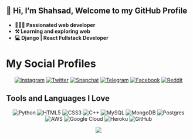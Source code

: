 ## 👋 Hi, I’m Shahsad, Welcome to my GitHub Profile
- **🧑🏻‍💻 Passionated web developer**
- **⚒️ Learning and exploring web**
- **💻 Django | React Fullstack Developer**

# My Social Profiles
<p align="center">
<a href="https://www.instagram.com/shahsad_klr" target="_blank"><img alt="Instagram" src="https://img.shields.io/badge/shahsad.klr-%23E4405F.svg?&style=for-the-badge&logo=Instagram&logoColor=white"/></a>
<a href="https://twitter.com/shahsad_klr" target="_blank"><img alt="Twitter" src="https://img.shields.io/badge/shahsadklr-%231DA1F2.svg?&style=for-the-badge&logo=Twitter&logoColor=white"/></a>
<a href="http://snapchat.com/add/shahsad_klr" target="_blank"><img alt="Snapchat" src="https://img.shields.io/badge/shahsadklr-%23FFFC00.svg?&style=for-the-badge&logo=Snapchat&logoColor=white"/></a>
<a href="https://t.me/Shahsad_KLR" target="_blank"><img alt="Telegram" src="https://img.shields.io/badge/shahsad.klr-2CA5E0?style=for-the-badge&logo=telegram&logoColor=white"/></a>
<a href="https://www.facebook.com/shahsad.klr/" target="_blank"><img alt="Facebook" src="https://img.shields.io/badge/shahsad.klr-%231877F2.svg?&style=for-the-badge&logo=Facebook&logoColor=white"/></a>
<a href="https://www.reddit.com/user/Shahsadkolathur/" target="_blank"><img alt="Reddit" src="https://img.shields.io/badge/ShahsadKolathur-FF4500?style=for-the-badge&logo=reddit&logoColor=white" /></a>
</p>

## Tools and Languages I Love
<p align="center">
<img alt="Python" src="https://img.shields.io/badge/python-%2314354C.svg?&style=for-the-badge&logo=python&logoColor=white"/>
<img alt="HTML5" src="https://img.shields.io/badge/html5-%23E34F26.svg?&style=for-the-badge&logo=html5&logoColor=white"/>
<img alt="CSS3" src="https://img.shields.io/badge/css3-%231572B6.svg?&style=for-the-badge&logo=css3&logoColor=white"/>
<img alt="C++" src="https://img.shields.io/badge/c++-%2300599C.svg?&style=for-the-badge&logo=c%2B%2B&ogoColor=white"/>
<img alt="MySQL" src="https://img.shields.io/badge/mysql-%2300f.svg?&style=for-the-badge&logo=mysql&logoColor=white"/>
<img alt="MongoDB" src ="https://img.shields.io/badge/MongoDB-%234ea94b.svg?&style=for-the-badge&logo=mongodb&logoColor=white"/>
<img alt="Postgres" src ="https://img.shields.io/badge/postgres-%23316192.svg?&style=for-the-badge&logo=postgresql&logoColor=white"/>
<img alt="AWS" src="https://img.shields.io/badge/AWS-%23FF9900.svg?&style=for-the-badge&logo=amazon-aws&logoColor=white"/>
<img alt="Google Cloud" src="https://img.shields.io/badge/GoogleCloud-%234285F4.svg?&style=for-the-badge&logo=google-cloud&logoColor=white"/>
<img alt="Heroku" src="https://img.shields.io/badge/heroku-%23430098.svg?&style=for-the-badge&logo=heroku&logoColor=white"/>
<img alt="GitHub" src="https://img.shields.io/badge/github-%23121011.svg?&style=for-the-badge&logo=github&logoColor=white"/>
</p>

<p align="center">
<img src="https://github-readme-stats.vercel.app/api?username=shahsad-kp&theme=highcontrast" align="center">
</p>
